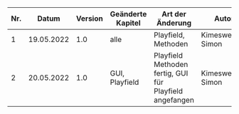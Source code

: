 | Nr. | Datum      | Version | Geänderte Kapitel | Art der Änderung    | Autor             | Status |
|-----|------------|---------|-------------------|---------------------|-------------------|--------|
| 1   | 19.05.2022 | 1.0     | alle              | Playfield, Methoden | Kimeswenger Simon | fg      |
| 2   | 20.05.2022 | 1.0     | GUI, Playfield              | Playfield Methoden fertig, GUI für Playfield angefangen | Kimeswenger Simon | ip      |



